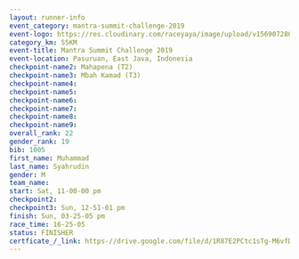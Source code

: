 ```yaml
---
layout: runner-info 
event_category: mantra-summit-challenge-2019 
event-logo: https://res.cloudinary.com/raceyaya/image/upload/v1569072809/logo/mantra-image_segrbx.jpg
category_km: 55KM 
event-title: Mantra Summit Challenge 2019 
event-location: Pasuruan, East Java, Indonesia 
checkpoint-name2: Mahapena (T2) 
checkpoint-name3: Mbah Kamad (T3) 
checkpoint-name4: 
checkpoint-name5: 
checkpoint-name6: 
checkpoint-name7: 
checkpoint-name8: 
checkpoint-name9: 
overall_rank: 22
gender_rank: 19
bib: 1005
first_name: Muhammad
last_name: Syahrudin
gender: M
team_name: 
start: Sat, 11-00-00 pm
checkpoint2: 
checkpoint3: Sun, 12-51-01 pm
finish: Sun, 03-25-05 pm
race_time: 16-25-05
status: FINISHER
certficate_/_link: https-//drive.google.com/file/d/1R87E2PCtc1sTg-M6vfDXDOxRMaQFiiQP/view?usp=sharing
---
```

